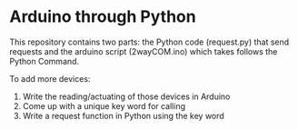 # Arduino through Python

This repository contains two parts: the Python code (request.py) that send requests and the arduino script (2wayCOM.ino) which takes follows the Python Command.

To add more devices:

1. Write the reading/actuating of those devices in Arduino
2. Come up with a unique key word for calling
3. Write a request function in Python using the key word
